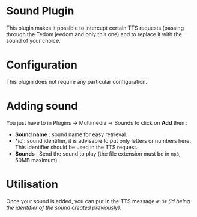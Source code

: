 # Sound Plugin

This plugin makes it possible to intercept certain TTS requests (passing through the Tedom jeedom and only this one) and to replace it with the sound of your choice.

# Configuration

This plugin does not require any particular configuration.

# Adding sound

You just have to in Plugins → Multimedia → Sounds to click on **Add** then :

- **Sound name** : sound name for easy retrieval.
- **Id* : sound identifier, it is advisable to put only letters or numbers here. This identifier should be used in the TTS request.
- **Sounds** : Send the sound to play (the file extension must be in ``mp3``, 50MB maximum).

# Utilisation

Once your sound is added, you can put in the TTS message ``#id#`` *(id being the identifier of the sound created previously)*.
